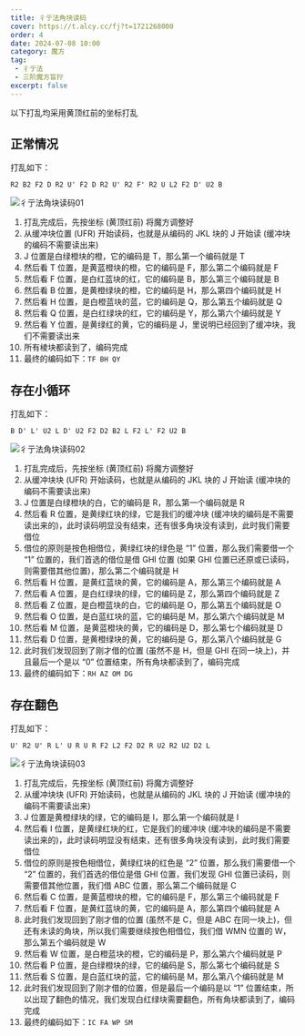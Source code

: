 ```yaml
---
title: 彳亍法角块读码
cover: https://t.alcy.cc/fj?t=1721268000
order: 4
date: 2024-07-08 10:00
category: 魔方
tag: 
 - 彳亍法
 - 三阶魔方盲拧
excerpt: false
---
```


以下打乱均采用黄顶红前的坐标打乱

## 正常情况

打乱如下：

`R2 B2 F2 D R2 U' F2 D R2 U' R2 F' R2 U L2 F2 D' U2 B` 

![彳亍法角块读码01](https://zhf-picture.oss-cn-qingdao.aliyuncs.com/3x3x3BLD/彳亍法角块读码01.jpg)

1. 打乱完成后，先按坐标 (黄顶红前) 将魔方调整好
2. 从缓冲块位置 (UFR) 开始读码，也就是从编码的 JKL 块的 J 开始读 (缓冲块的编码不需要读出来)
3. J 位置是白绿橙块的橙，它的编码是 T，那么第一个编码就是 T
4. 然后看 T 位置，是黄蓝橙块的橙，它的编码是 F，那么第二个编码就是 F
5. 然后看 F 位置，是白红蓝块的红，它的编码是 B，那么第三个编码就是 B
6. 然后看 B 位置，是黄橙绿块的橙，它的编码是 H，那么第四个编码就是 H
7. 然后看 H 位置，是白橙蓝块的蓝，它的编码是 Q，那么第五个编码就是 Q
8. 然后看 Q 位置，是白红绿块的红，它的编码是 Y，那么第六个编码就是 Y
9. 然后看 Y 位置，是黄绿红的黄，它的编码是 J，里说明已经回到了缓冲块，我们不需要读出来
10. 所有棱块都读到了，编码完成
11. 最终的编码如下：`TF BH QY`

## 存在小循环

打乱如下：

`B D' L' U2 L D' U2 F2 D2 B2 L F2 L' F2 U2 B` 

![彳亍法角块读码02](https://zhf-picture.oss-cn-qingdao.aliyuncs.com/3x3x3BLD/彳亍法角块读码02.jpg)

1. 打乱完成后，先按坐标 (黄顶红前) 将魔方调整好
2. 从缓冲块块 (UFR) 开始读码，也就是从编码的 JKL 块的 J 开始读 (缓冲块的编码不需要读出来)
3. J 位置是白绿橙块的白，它的编码是 R，那么第一个编码就是 R
4. 然后看 R 位置，是黄绿红块的绿，它是我们的缓冲块 (缓冲块的编码是不需要读出来的)，此时读码明显没有结束，还有很多角块没有读到，此时我们需要借位
5. 借位的原则是按色相借位，黄绿红块的绿色是 “1” 位置，那么我们需要借一个 “1” 位置的，我们首选的借位是借 GHI 位置 (如果 GHI 位置已还原或已读码，则需要借其他位置)，那么第二个编码就是 H
6. 然后看 H 位置，是黄红蓝块的黄，它的编码是 A，那么第三个编码就是 A
7. 然后看 A 位置，是白红绿块的绿，它的编码是 Z，那么第四个编码就是 Z
8. 然后看 Z 位置，是白橙蓝块的白，它的编码是 O，那么第五个编码就是 O
9. 然后看 O 位置，是白蓝红块的蓝，它的编码是 M，那么第六个编码就是 M
10. 然后看 M 位置，是黄蓝橙块的黄，它的编码是 D，那么第七个编码就是 D
11. 然后看 D 位置，是黄橙绿块的黄，它的编码是 G，那么第八个编码就是 G
12. 此时我们发现回到了刚才借的位置 (虽然不是 H，但是 GHI 在同一块上)，并且最后一个是以 “0” 位置结束，所有角块都读到了，编码完成
13. 最终的编码如下：`RH AZ OM DG`

## 存在翻色

打乱如下：

`U' R2 U' R L' U R U R F2 L2 F2 D2 R U2 R2 U2 D2 L` 

![彳亍法角块读码03](https://zhf-picture.oss-cn-qingdao.aliyuncs.com/3x3x3BLD/彳亍法角块读码03.jpg)

1. 打乱完成后，先按坐标 (黄顶红前) 将魔方调整好
2. 从缓冲块块 (UFR) 开始读码，也就是从编码的 JKL 块的 J 开始读 (缓冲块的编码不需要读出来)
3. J 位置是黄橙绿块的绿，它的编码是 I，那么第一个编码就是 I
4. 然后看 I 位置，是黄绿红块的红，它是我们的缓冲块 (缓冲块的编码是不需要读出来的)，此时读码明显没有结束，还有很多角块没有读到，此时我们需要借位
5. 借位的原则是按色相借位，黄绿红块的红色是 “2” 位置，那么我们需要借一个 “2” 位置的，我们首选的借位是借 GHI 位置，我们发现 GHI 位置已读码，则需要借其他位置，我们借 ABC 位置，那么第二个编码就是 C
6. 然后看 C 位置，是黄蓝橙块的橙，它的编码是 F，那么第三个编码就是 F
7. 然后看 F 位置，是黄红蓝块的黄，它的编码是 A，那么第四个编码就是 A
8. 此时我们发现回到了刚才借的位置 (虽然不是 C，但是 ABC 在同一块上)，但还有未读的角块，所以我们需要继续按色相借位，我们借 WMN 位置的 W，那么第五个编码就是 W
9. 然后看 W 位置，是白橙蓝块的橙，它的编码是 P，那么第六个编码就是 P
10. 然后看 P 位置，是白绿橙块的绿，它的编码是 S，那么第七个编码就是 S
11. 然后看 S 位置，是白蓝红块的蓝，它的编码是 M，那么第八个编码就是 M
12. 此时我们发现回到了刚才借的位置，但是最后一个编码是以 “1” 位置结束，所以出现了翻色的情况，我们发现白红绿块需要翻色，所有角块都读到了，编码完成
13. 最终的编码如下：`IC FA WP SM`

